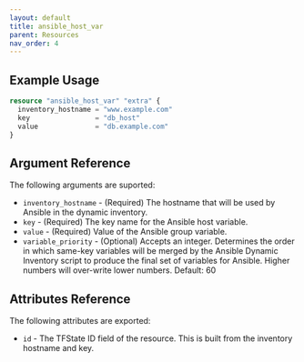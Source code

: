 ```yaml
---
layout: default
title: ansible_host_var
parent: Resources
nav_order: 4
---
```

## Example Usage

```terraform
resource "ansible_host_var" "extra" {
  inventory_hostname = "www.example.com"
  key                = "db_host"
  value              = "db.example.com"
}
```

## Argument Reference

The following arguments are suported:

- `inventory_hostname` - (Required) The hostname that will be used by Ansible in the dynamic inventory.
- `key` - (Required) The key name for the Ansible host variable.
- `value` - (Required) Value of the Ansible group variable.
- `variable_priority` - (Optional) Accepts an integer. Determines the order in which same-key variables will be merged by the Ansible Dynamic Inventory script to produce the final set of variables for Ansible. Higher numbers will over-write lower numbers. Default: 60

## Attributes Reference

The following attributes are exported:

- `id` - The TFState ID field of the resource. This is built from the inventory hostname and key.

